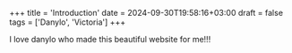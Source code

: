 +++
title = 'Introduction'
date = 2024-09-30T19:58:16+03:00
draft = false
tags = ['Danylo', 'Victoria']
+++




I love danylo who made this beautiful website for me!!!
